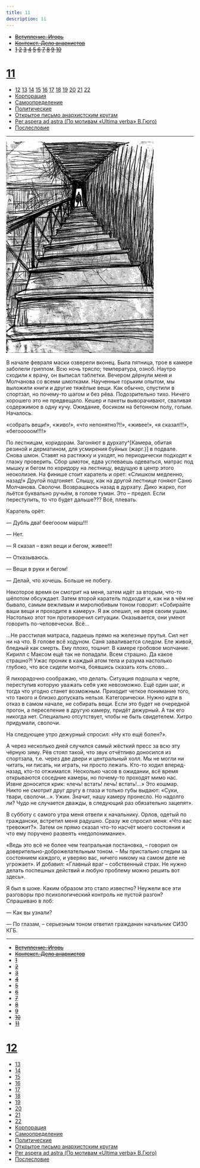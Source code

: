 ```yaml
---
title: 11
description: 11
---
```


- ~~[Вступление. Игорь](./1.md)~~
- ~~[Контекст. Дело анархистов](./2.md)~~
- ~~[1](./3.md)  [2](./4.md)  [3](./5.md)  [4](./6.md)  [5](./7.md)  [6](./8.md)  [7](./9.md)  [8](./10.md)  [9](./11.md)  [10](./12.md)~~
# [11](./13.md)  
- [12](./14.md)  [13](./15.md)  [14](./16.md)  [15](./17.md)  [16](./18.md)  [17](./19.md)  [18](./20.md)  [19](./21.md)  [20](./22.md)  [21](./23.md)  [22](./24.md)
- [Корпорация](./25.md)
- [Самоопределение](./26.md)
- [Политические](./27.md)
- [Открытое письмо анархистским кругам](./28.md)
- [Per aspera ad astra (По мотивам «Ultima verba» В.Гюго)](./29.md)
- [Послесловие](./30.md)

---

![](./img/7.png)

В начале февраля маски озверели вконец. Была пятница, трое в камере заболели гриппом. Всю ночь трясло; температура, озноб. Наутро сходили к врачу, он выписал таблетки. Вечером дёрнули меня и Молчанова со всеми шмотками. Наученные горьким опытом, мы выложили книги и другие тяжёлые вещи. Как обычно, спустили в спортзал, но почему-то шагом и без рёва. Подозрительно тихо. Ничего хорошего это не предвещало. Кешер и пакеты выворачивают, сваливая содержимое в одну кучу. Ожидание, босиком на бетонном полу, голым. Началось.

«собрать вещи!», «живо!», «что непонятно?!!», «живее!», «я сказал!!!», «бегооооом!!!!»

По лестницам, коридорам. Загоняют в дурхату^[Камера, обитая резиной и дерматином, для усмирения буйных (жарг.)] в подвале. Снова шмон. Ставят на растяжку и уходят, но периодически подходят к глазку проверить. Сбор шмоток, едва успеваешь одеваться, матрас под мышку и бегом по коридору на лестницу, ведущую в центр этого неоколизея. На финише стоит каратель и орет: «Слишком медленно, назад!» Другой подгоняет. Слышу, как на другой лестнице гоняют Саню Молчанова. Сволочи. Возвращаюсь назад в дурхату. Дико жарко, пот льётся буквально ручьём, в голове туман. Это – предел. Если переступить, то что будет дальше??? Всё, плевать.

Каратель орёт:

— Дубль два! беегооом марш!!!

— Нет.

— Я сказал – взял вещи и бегом, живее!!!

— Отказываюсь.

— Вещи в руки и бегом!

— Делай, что хочешь. Больше не побегу.

Некоторое время он смотрит на меня, затем идёт за вторым, что-то шёпотом обсуждает. Затем второй каратель подходит и, как ни в чём не бывало, самым вежливым и миролюбивым тоном говорит: «Собирайте ваши вещи и проходите в камеру». Я аж опешил, не веря своим ушам. Настолько этот тон противоречил ситуации. Оказывается, они умеют говорить по-человечески. Всё…

…Не расстилая матраса, падаешь прямо на железные прутья. Сил нет ни на что. В голове всё ходуном. Саня заваливается следом. Еле живой, бледный как смерть. Ему плохо, тошнит. В камере гробовое молчание. Кирилл с Максом ещё так не попадали. Всем страшно. Да какое страшно?! Ужас проник в каждый атом тела и разума настолько глубоко, что все сидели молча, боявшись сказать хоть слово…

Я лихорадочно соображаю, что делать. Ситуация подошла к черте, переступив которую уважать себя уже невозможно. Ещё один шаг, и тогда что угодно станет возможным. Приходит четкое понимание того, что такого и близко допускать нельзя. Категорически. Нужно идти в отказ в самом начале, не собирать вещи. Если это будет не очередной прогон, а переселение в другую камеру, придёт дежурный. А так его никогда нет. Специально отсутствует, чтобы не быть свидетелем. Хитро придумали, сволочи.

На следующее утро дежурный спросил: «Ну кто ещё болен?».

А через несколько дней случился самый жёсткий пресс за всю эту чёрную зиму. Рёв стоял такой, что звук отчётливо доносился из спортзала, т.е. через две двери и центральный холл. Мы не могли ни читать, ни писать, ни играть, ни просто лежать. Кто-то ходил вперед-назад, кто-то отжимался. Несколько часов в ожидании, всё время открываются соседние камеры, но почему-то проходят мимо нас. Извне доносится крик: «лечь! встать! лечь! встать!…» Это кошмар. Никто не смотрит друг другу в глаза и только губы выдают: «Суки, твари, сволочи…». Ужин. Значит, нашу камеру пронесло. Но надолго ли? Чудо не случается дважды, в следующий раз обязательно зацепят».

В субботу с самого утра меня отвели к начальнику. Орлов, одетый по граждански, встретил меня радушно. Сразу же спросил меня: «Что вас тревожит?». Затем он прямо сказал что-то насчёт моего состояния и что ему поручено развеять «недопонимание».

«Ведь это всё не более чем театральная постановка, – говорил он доверительно-доброжелательным тоном. – Мы пристально следим за состоянием каждого, и уверяю вас, ничего никому на самом деле не угрожает». И добавил: «Главный враг – собственный страх. Не нужно делать поспешных действий и любую проблему можно решить вот здесь».

Я был в шоке. Каким образом это стало известно? Неужели все эти разговоры про психологический контроль не пустой разгон? Спрашиваю в лоб:

— Как вы узнали?

— По глазам, – серьезным тоном ответил гражданин начальник СИЗО КГБ.


---

- ~~[Вступление. Игорь](./1.md)~~
- ~~[Контекст. Дело анархистов](./2.md)~~
- ~~[1](./3.md)~~
- ~~[2](./4.md)~~
- ~~[3](./5.md)~~
- ~~[4](./6.md)~~
- ~~[5](./7.md)~~
- ~~[6](./8.md)~~
- ~~[7](./9.md)~~
- ~~[8](./10.md)~~
- ~~[9](./11.md)~~
- ~~[10](./12.md)~~
- ~~[11](./13.md)~~
# [12](./14.md)
- [13](./15.md)
- [14](./16.md)
- [15](./17.md)
- [16](./18.md)
- [17](./19.md)
- [18](./20.md)
- [19](./21.md)
- [20](./22.md)
- [21](./23.md)
- [22](./24.md)
- [Корпорация](./25.md)
- [Самоопределение](./26.md)
- [Политические](./27.md)
- [Открытое письмо анархистским кругам](./28.md)
- [Per aspera ad astra (По мотивам «Ultima verba» В.Гюго)](./29.md)
- [Послесловие](./30.md)
